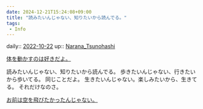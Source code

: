 ```yaml
---
date: 2024-12-21T15:24:08+09:00
title: "読みたいんじゃない、知りたいから読んでる。"
tags:
 - Info
---
```


daily:: [2022-10-22](Daily_Note/2022-10-22.md)
up:: [Narana_Tsunohashi](../Bar/Novel/Nacaria/Narana_Tsunohashi.md)

[体を動かすのは好きだよ。](../Blogger/体を動かすのは好きだよ。.md)

読みたいんじゃない、知りたいから読んでる。
歩きたいんじゃない、行きたいから歩いてる。
同じことだよ。
生きたいんじゃない。楽しみたいから、生きてる。
それだけなのさ。

[お前は空を飛びたかったんじゃない。](お前は空を飛びたかったんじゃない。.md)